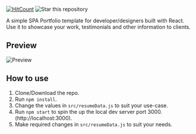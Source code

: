 [![HitCount](http://hits.dwyl.io/krystalxx2/React-Portfolio.svg)](http://hits.dwyl.io/krystalxx2/React-Portfolio)
![Star this repository](https://img.shields.io/github/stars/krystalxx2/React-Portfolio?style=social)


A simple SPA Portfolio template for developer/designers built with React. Use it to showcase your work, testimonials and other information to clients.

## Preview
![Preview](https://images/kr.png)
## How to use
1. Clone/Download the repo.
2. Run  ``` npm install ```.
3. Change the values in ```src/resumeData.js``` to suit your use-case.
4. Run ```npm start``` to spin the up the local dev server port 3000.(http://localhost:3000).
5. Make required changes in ```src/resumeData.js``` to suit your needs.

